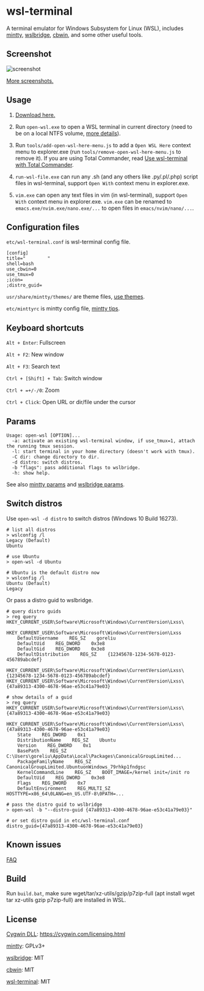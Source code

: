 # wsl-terminal

A terminal emulator for Windows Subsystem for Linux (WSL), includes [mintty](http://mintty.github.io/), [wslbridge](https://github.com/rprichard/wslbridge), [cbwin](https://github.com/xilun/cbwin), and some other useful tools.

## Screenshot

![screenshot](https://raw.githubusercontent.com/wiki/goreliu/wsl-terminal/images/wsl-terminal-3.png)

[More screenshots.](https://github.com/goreliu/wsl-terminal/wiki/Screenshots)

## Usage

1. [Download here.](https://github.com/goreliu/wsl-terminal/releases)

2. Run `open-wsl.exe` to open a WSL terminal in current directory (need to be on a local NTFS volume, [more details](https://github.com/rprichard/wslbridge)).

3. Run `tools/add-open-wsl-here-menu.js` to add a `Open WSL Here` context menu to explorer.exe (run `tools/remove-open-wsl-here-menu.js` to remove it). If you are using Total Commander, read [Use wsl-terminal with Total Commander](https://github.com/goreliu/wsl-terminal/wiki/Use-wsl-terminal-with-Total-Commander).

4. `run-wsl-file.exe` can run any .sh (and any others like .py/.pl/.php) script files in wsl-terminal, support `Open With` context menu in explorer.exe.

5. `vim.exe` can open any text files in vim (in wsl-terminal), support `Open With` context menu in explorer.exe. `vim.exe` can be renamed to `emacs.exe/nvim.exe/nano.exe/...` to open files in `emacs/nvim/nano/...`.

## Configuration files

`etc/wsl-terminal.conf` is wsl-terminal config file.
```
[config]
title="        "
shell=bash
use_cbwin=0
use_tmux=0
;icon=
;distro_guid=
```

`usr/share/mintty/themes/` are theme files, [use themes](https://github.com/goreliu/wsl-terminal/wiki/Use-themes).

`etc/minttyrc` is mintty config file, [mintty tips](https://github.com/mintty/mintty/wiki/Tips).

## Keyboard shortcuts

`Alt + Enter`: Fullscreen

`Alt + F2`: New window

`Alt + F3`: Search text

`Ctrl + [Shift] + Tab`: Switch window

`Ctrl + =+/-/0`: Zoom

`Ctrl + Click`: Open URL or dir/file under the cursor

## Params

```
Usage: open-wsl [OPTION]...
  -a: activate an existing wsl-terminal window, if use_tmux=1, attach the running tmux session.
  -l: start terminal in your home directory (doesn't work with tmux).
  -C dir: change directory to dir.
  -d distro: switch distros.
  -b "flags": pass additional flags to wslbridge.
  -h: show help.
```

See also [mintty params](https://github.com/goreliu/wsl-terminal/wiki/mintty-params) and [wslbridge params](https://github.com/rprichard/wslbridge#usage).

## Switch distros

Use `open-wsl -d distro` to switch distros (Windows 10 Build 16273).

```
# list all distros
> wslconfig /l
Legacy (Default)
Ubuntu

# use Ubuntu
> open-wsl -d Ubuntu

# Ubuntu is the default distro now
> wslconfig /l
Ubuntu (Default)
Legacy
```

Or pass a distro guid to wslbridge.

```
# query distro guids
> reg query HKEY_CURRENT_USER\Software\Microsoft\Windows\CurrentVersion\Lxss\

HKEY_CURRENT_USER\Software\Microsoft\Windows\CurrentVersion\Lxss
    DefaultUsername    REG_SZ    goreliu
    DefaultUid    REG_DWORD    0x3e8
    DefaultGid    REG_DWORD    0x3e8
    DefaultDistribution    REG_SZ    {12345678-1234-5678-0123-456789abcdef}

HKEY_CURRENT_USER\Software\Microsoft\Windows\CurrentVersion\Lxss\{12345678-1234-5678-0123-456789abcdef}
HKEY_CURRENT_USER\Software\Microsoft\Windows\CurrentVersion\Lxss\{47a89313-4300-4678-96ae-e53c41a79e03}

# show details of a guid
> reg query HKEY_CURRENT_USER\Software\Microsoft\Windows\CurrentVersion\Lxss\{47a89313-4300-4678-96ae-e53c41a79e03}

HKEY_CURRENT_USER\Software\Microsoft\Windows\CurrentVersion\Lxss\{47a89313-4300-4678-96ae-e53c41a79e03}
    State    REG_DWORD    0x1
    DistributionName    REG_SZ    Ubuntu
    Version    REG_DWORD    0x1
    BasePath    REG_SZ    C:\Users\goreliu\AppData\Local\Packages\CanonicalGroupLimited...
    PackageFamilyName    REG_SZ    CanonicalGroupLimited.UbuntuonWindows_79rhkp1fndgsc
    KernelCommandLine    REG_SZ    BOOT_IMAGE=/kernel init=/init ro
    DefaultUid    REG_DWORD    0x3e8
    Flags    REG_DWORD    0x7
    DefaultEnvironment    REG_MULTI_SZ    HOSTTYPE=x86_64\0LANG=en_US.UTF-8\0PATH=...

# pass the distro guid to wslbridge
> open-wsl -b "--distro-guid {47a89313-4300-4678-96ae-e53c41a79e03}"

# or set distro guid in etc/wsl-terminal.conf
distro_guid={47a89313-4300-4678-96ae-e53c41a79e03}
```

## Known issues

[FAQ](https://github.com/goreliu/wsl-terminal/wiki/FAQ)

## Build

Run `build.bat`, make sure wget/tar/xz-utils/gzip/p7zip-full (apt install wget tar xz-utils gzip p7zip-full) are installed in WSL.

## License

[Cygwin DLL](https://www.cygwin.com/): https://cygwin.com/licensing.html

[mintty](http://mintty.github.io/): GPLv3+

[wslbridge](https://github.com/rprichard/wslbridge): MIT

[cbwin](https://github.com/xilun/cbwin): MIT

[wsl-terminal](https://github.com/goreliu/wsl-terminal): MIT
